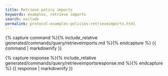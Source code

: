 ```yaml
---
title: Retrieve policy imports
keywords: examples, retrieve imports
search: exclude
permalink: protocol-examples-policies-retrieveimports.html
---
```


{% capture command %}{% include_relative generated/commands/query/retrieveimports.md %}{% endcapture %}
{{ command | markdownify }}

{% capture response %}{% include_relative generated/commands/query/retrieveimportsresponse.md %}{% endcapture %}
{{ response | markdownify }}

